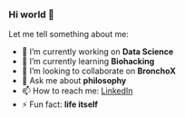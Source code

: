 ### Hi world 👋

Let me tell something about me:

- 🔭 I’m currently working on **Data Science**
- 🌱 I’m currently learning **Biohacking**
- 👯 I’m looking to collaborate on **BronchoX**
- 💬 Ask me about **philosophy**
- 📫 How to reach me: [LinkedIn](https://www.linkedin.com/in/arnau-puche-vila-5a163719a/)
- ⚡ Fun fact: **life itself**

